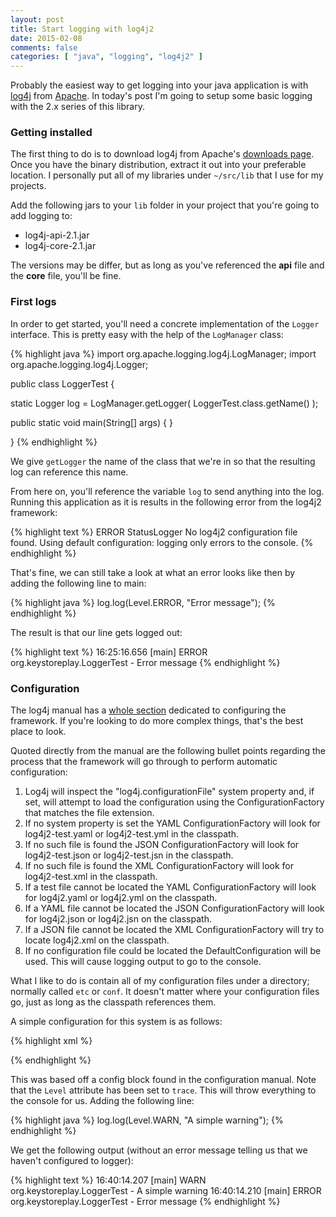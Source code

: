 ```yaml
---
layout: post
title: Start logging with log4j2
date: 2015-02-08
comments: false
categories: [ "java", "logging", "log4j2" ]
---
```


Probably the easiest way to get logging into your java application is with [log4j](http://logging.apache.org/log4j/2.x/) from [Apache](http://apache.org/). In today's post I'm going to setup some basic logging with the 2.x series of this library.

### Getting installed

The first thing to do is to download log4j from Apache's [downloads page](http://logging.apache.org/log4j/2.x/download.html). Once you have the binary distribution, extract it out into your preferable location. I personally put all of my libraries under `~/src/lib` that I use for my projects.

Add the following jars to your `lib` folder in your project that you're going to add logging to:

* log4j-api-2.1.jar
* log4j-core-2.1.jar

The versions may be differ, but as long as you've referenced the <strong>api</strong> file and the <strong>core</strong> file, you'll be fine.

### First logs

In order to get started, you'll need a concrete implementation of the `Logger` interface. This is pretty easy with the help of the `LogManager` class:

{% highlight java %}
import org.apache.logging.log4j.LogManager;
import org.apache.logging.log4j.Logger;

public class LoggerTest {

static Logger log = LogManager.getLogger(
LoggerTest.class.getName()
);

public static void main(String[] args) {
}

}
{% endhighlight %}

We give `getLogger` the name of the class that we're in so that the resulting log can reference this name.

From here on, you'll reference the variable `log` to send anything into the log. Running this application as it is results in the following error from the log4j2 framework:

{% highlight text %}
ERROR StatusLogger No log4j2 configuration file found. Using default configuration: logging only errors to the console.
{% endhighlight %}

That's fine, we can still take a look at what an error looks like then by adding the following line to main:

{% highlight java %}
log.log(Level.ERROR, "Error message");
{% endhighlight %}

The result is that our line gets logged out:

{% highlight text %}
16:25:16.656 [main] ERROR org.keystoreplay.LoggerTest - Error message
{% endhighlight %}

### Configuration

The log4j manual has a [whole section](http://logging.apache.org/log4j/2.x/manual/configuration.html) dedicated to configuring the framework. If you're looking to do more complex things, that's the best place to look.

Quoted directly from the manual are the following bullet points regarding the process that the framework will go through to perform automatic configuration:

1. Log4j will inspect the "log4j.configurationFile" system property and, if set, will attempt to load the configuration using the ConfigurationFactory that matches the file extension.
2. If no system property is set the YAML ConfigurationFactory will look for log4j2-test.yaml or log4j2-test.yml in the classpath.
3. If no such file is found the JSON ConfigurationFactory will look for log4j2-test.json or log4j2-test.jsn in the classpath.
4. If no such file is found the XML ConfigurationFactory will look for log4j2-test.xml in the classpath.
5. If a test file cannot be located the YAML ConfigurationFactory will look for log4j2.yaml or log4j2.yml on the classpath.
6. If a YAML file cannot be located the JSON ConfigurationFactory will look for log4j2.json or log4j2.jsn on the classpath.
7. If a JSON file cannot be located the XML ConfigurationFactory will try to locate log4j2.xml on the classpath.
8. If no configuration file could be located the DefaultConfiguration will be used. This will cause logging output to go to the console.

What I like to do is contain all of my configuration files under a directory; normally called `etc` or `conf`. It doesn't matter where your configuration files go, just as long as the classpath references them.

A simple configuration for this system is as follows:

{% highlight xml %}
<?xml version="1.0" encoding="UTF-8"?>
<Configuration status="WARN">
  <Appenders>
    <Console name="Console" target="SYSTEM_OUT">
      <PatternLayout pattern="%d{HH:mm:ss.SSS} [%t] %-5level %logger{36} - %msg%n"/>
    </Console>
  </Appenders>
  <Loggers>
    <Root level="trace">
      <AppenderRef ref="Console"/>
    </Root>
  </Loggers>
</Configuration>
{% endhighlight %}

This was based off a config block found in the configuration manual. Note that the `Level` attribute has been set to `trace`. This will throw everything to the console for us. Adding the following line:

{% highlight java %}
log.log(Level.WARN, "A simple warning");
{% endhighlight %}

We get the following output (without an error message telling us that we haven't configured to logger):

{% highlight text %}
16:40:14.207 [main] WARN  org.keystoreplay.LoggerTest - A simple warning
16:40:14.210 [main] ERROR org.keystoreplay.LoggerTest - Error message
{% endhighlight %}